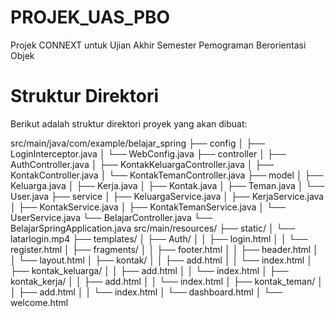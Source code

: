 # PROJEK_UAS_PBO
Projek CONNEXT untuk Ujian Akhir Semester Pemograman Berorientasi Objek

# Struktur Direktori
Berikut adalah struktur direktori proyek yang akan dibuat:

src/main/java/com/example/belajar_spring
    ├── config
    │   ├── LoginInterceptor.java
    │   └── WebConfig.java
    ├── controller
    │   ├── AuthController.java
    │   ├── KontakKeluargaController.java
    │   ├── KontakController.java
    │   └── KontakTemanController.java
    ├── model
    │   ├── Keluarga.java
    │   ├── Kerja.java
    │   ├── Kontak.java
    │   ├── Teman.java
    │   └── User.java
    ├── service
    │   ├── KeluargaService.java
    │   ├── KerjaService.java
    │   ├── KontakService.java
    │   ├── KontakTemanService.java
    │   └── UserService.java
    └── BelajarController.java
    └── BelajarSpringApplication.java
src/main/resources/
    ├── static/
    │   └── latarlogin.mp4
    ├── templates/
    │   ├── Auth/
    │   │   ├── login.html
    │   │   └── register.html
    │   ├── fragments/
    │   │   ├── footer.html
    │   │   ├── header.html
    │   │   └── layout.html
    │   ├── kontak/
    │   │   ├── add.html
    │   │   └── index.html
    │   ├── kontak_keluarga/
    │   │   ├── add.html
    │   │   └── index.html
    │   ├── kontak_kerja/
    │   │   ├── add.html
    │   │   └── index.html
    │   ├── kontak_teman/
    │   │   ├── add.html
    │   │   └── index.html
    │   └── dashboard.html
    │   └── welcome.html

